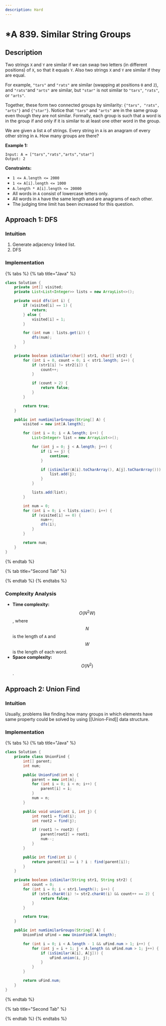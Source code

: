 ```yaml
---
description: Hard
---
```


# \*A 839. Similar String Groups

## Description

Two strings `X` and `Y` are similar if we can swap two letters \(in different positions\) of `X`, so that it equals `Y`. Also two strings `X` and `Y` are similar if they are equal.

For example, `"tars"` and `"rats"` are similar \(swapping at positions `0` and `2`\), and `"rats"`and `"arts"` are similar, but `"star"` is not similar to `"tars"`, `"rats"`, or `"arts"`.

Together, these form two connected groups by similarity: `{"tars", "rats", "arts"}` and `{"star"}`.  Notice that `"tars"` and `"arts"` are in the same group even though they are not similar.  Formally, each group is such that a word is in the group if and only if it is similar to at least one other word in the group.

We are given a list `A` of strings.  Every string in `A` is an anagram of every other string in `A`.  How many groups are there?

**Example 1:**

```text
Input: A = ["tars","rats","arts","star"]
Output: 2
```

**Constraints:**

* `1 <= A.length <= 2000`
* `1 <= A[i].length <= 1000`
* `A.length * A[i].length <= 20000`
* All words in `A` consist of lowercase letters only.
* All words in `A` have the same length and are anagrams of each other.
* The judging time limit has been increased for this question.

## Approach 1: DFS

### Intuition

1. Generate adjacency linked list.
2. DFS

### Implementation

{% tabs %}
{% tab title="Java" %}
```java
class Solution {
    private int[] visited;
    private List<List<Integer>> lists = new ArrayList<>();

    private void dfs(int i) {
        if (visited[i] == 1) {
            return;
        } else {
            visited[i] = 1;
        }

        for (int num : lists.get(i)) {
            dfs(num);
        }
    }

    private boolean isSimilar(char[] str1, char[] str2) {
        for (int i = 0, count = 0; i < str1.length; i++) {
            if (str1[i] != str2[i]) {
                count++;
            }

            if (count > 2) {
                return false;
            }
        }

        return true;
    }

    public int numSimilarGroups(String[] A) {
        visited = new int[A.length];

        for (int i = 0; i < A.length; i++) {
            List<Integer> list = new ArrayList<>();

            for (int j = 0; j < A.length; j++) {
                if (i == j) {
                    continue;
                }

                if (isSimilar(A[i].toCharArray(), A[j].toCharArray())) {
                    list.add(j);
                }
            }

            lists.add(list);
        }

        int num = 0;
        for (int i = 0; i < lists.size(); i++) {
            if (visited[i] == 0) {
                num++;
                dfs(i);
            }
        }

        return num;
    }
}
```
{% endtab %}

{% tab title="Second Tab" %}

{% endtab %}
{% endtabs %}

### Complexity Analysis

* **Time complexity:** $$O(N^2W)$$, where $$N$$is the length of `A` and $$W$$is the length of each word.
* **Space complexity:** $$O(N^2)$$.

## Approach 2: Union Find

### Intuition

Usually, problems like finding how many groups in which elements have same property could be solved by using \[\[Union-Find\]\] data structure.

### Implementation

{% tabs %}
{% tab title="Java" %}
```java
class Solution {
    private class UnionFind {
        int[] parent;
        int num;

        public UnionFind(int n) {
            parent = new int[n];
            for (int i = 0; i < n; i++) {
                parent[i] = i;
            }
            num = n;
        }

        public void union(int i, int j) {
            int root1 = find(i);
            int root2 = find(j);

            if (root1 != root2) {
                parent[root2] = root1;
                num--;
            }
        }

        public int find(int i) {
            return parent[i] == i ? i : find(parent[i]);
        }
    }

    private boolean isSimilar(String str1, String str2) {
        int count = 0;
        for (int i = 0; i < str1.length(); i++) {
            if (str1.charAt(i) != str2.charAt(i) && count++ == 2) {
                return false;
            }
        }

        return true;
    }

    public int numSimilarGroups(String[] A) {
        UnionFind uFind = new UnionFind(A.length);

        for (int i = 0; i < A.length - 1 && uFind.num > 1; i++) {
            for (int j = i + 1; j < A.length && uFind.num > 1; j++) {
                if (isSimilar(A[i], A[j])) {
                    uFind.union(i, j);
                }
            }
        }

        return uFind.num;
    }
}
```
{% endtab %}

{% tab title="Second Tab" %}

{% endtab %}
{% endtabs %}



